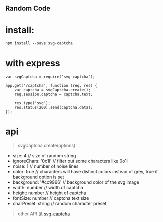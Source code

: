 ## Random Code 
# install:
``` 
npm install --save svg-captcha 
```
# with express 
```
var svgCaptcha = require('svg-captcha');
 
app.get('/captcha', function (req, res) {
    var captcha = svgCaptcha.create();
    req.session.captcha = captcha.text;
    
    res.type('svg');
    res.status(200).send(captcha.data);
});
```
# api 
> svgCaptcha.create(options)

- size: 4 // size of random string
- ignoreChars: '0o1i' // filter out some characters like 0o1i
- noise: 1 // number of noise lines
- color: true // characters will have distinct colors instead of grey, true if background option is set
- background: '#cc9966' // background color of the svg image
- width: number // width of captcha
- height: number // height of captcha
- fontSize: number // captcha text size
- charPreset: string // random character preset

 > other API 见 [svg-captcha ](https://www.npmjs.com/package/svg-captcha)